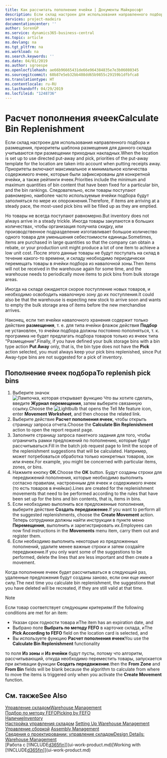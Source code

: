 ```yaml
---
title: Как рассчитать пополнение ячейки | Документы Майкрософт
description: Если склад настроен для использования направленного подбора и размещения, приоритеты шаблона размещения для данного склада учитываются при размещении приходных накладных.
services: project-madeira
documentationcenter: ''
author: SorenGP
ms.service: dynamics365-business-central
ms.topic: article
ms.devlang: na
ms.tgt_pltfrm: na
ms.workload: na
ms.search.keywords: ''
ms.date: 04/01/2019
ms.author: sgroespe
ms.openlocfilehash: ae66b96665431de66e964384835e7e3b06080345
ms.sourcegitcommit: 60b87e5eb32bb408dd65b9855c29159b1dfbfca8
ms.translationtype: HT
ms.contentlocale: ru-RU
ms.lasthandoff: 04/29/2019
ms.locfileid: "1248736"
---
```

# <a name="calculate-bin-replenishment"></a><span data-ttu-id="cae95-103">Расчет пополнения ячеек</span><span class="sxs-lookup"><span data-stu-id="cae95-103">Calculate Bin Replenishment</span></span>
<span data-ttu-id="cae95-104">Если склад настроен для использования направленного подбора и размещения, приоритеты шаблона размещения для данного склада учитываются при размещении приходных накладных.</span><span class="sxs-lookup"><span data-stu-id="cae95-104">When the location is set up to use directed put-away and pick, priorities of the put-away template for the location are taken into account when putting receipts away.</span></span> <span data-ttu-id="cae95-105">Приоритеты включают максимальное и минимальное количества содержимого ячеек, которые были зафиксированы для конкретной ячейки, а также рейтинги ячеек.</span><span class="sxs-lookup"><span data-stu-id="cae95-105">Priorities include the minimum and maximum quantities of bin content that have been fixed for a particular bin, and the bin rankings.</span></span> <span data-ttu-id="cae95-106">Следовательно, если товары поступают равномерно, наиболее часто используемые ячейки подбора будут заполняться по мере их опорожнения.</span><span class="sxs-lookup"><span data-stu-id="cae95-106">Therefore, if items are arriving at a steady pace, the most-used pick bins will be filled up as they are emptied.</span></span>  

<span data-ttu-id="cae95-107">Но товары не всегда поступают равномерно.</span><span class="sxs-lookup"><span data-stu-id="cae95-107">But inventory does not always arrive in a steady trickle.</span></span> <span data-ttu-id="cae95-108">Иногда товары закупаются в больших количествах, чтобы организация получила скидку, или производственное подразделение изготавливает большое количество одного товара для уменьшения себестоимости единицы.</span><span class="sxs-lookup"><span data-stu-id="cae95-108">Sometimes, items are purchased in large quantities so that the company can obtain a rebate, or your production unit might produce a lot of one item to achieve a low unit cost.</span></span> <span data-ttu-id="cae95-109">После этого данные товары не будут поступать на склад в течение какого-то времени, и складу необходимо периодически перемещать товары в ячейки подбора из навалочной зоны.</span><span class="sxs-lookup"><span data-stu-id="cae95-109">Then items will not be received in the warehouse again for some time, and the warehouse needs to periodically move items to pick bins from bulk storage areas.</span></span>  

<span data-ttu-id="cae95-110">Иногда на складе ожидается скорое поступление новых товаров, и необходимо освободить навалочную зону до их поступления.</span><span class="sxs-lookup"><span data-stu-id="cae95-110">It could also be that the warehouse is expecting new stock to arrive soon and wants to empty the bulk storage area of items before the new merchandise arrives.</span></span>  

<span data-ttu-id="cae95-111">Наконец, если тип ячейки навалочного хранения содержит только действие **размещения**, т. е. для типа ячейки флажок действия **Подбор** не установлен, то ячейки подбора должны постоянно пополняться, т. к. программа не будет предлагать подбора товаров только из ячеек типа "Размещение".</span><span class="sxs-lookup"><span data-stu-id="cae95-111">Finally, if you have defined your bulk storage bins with a bin type action **Put Away** only, that is, the bin type does not have the **Pick** action selected, you must always keep your pick bins replenished, since Put Away-type bins are not suggested for a pick of inventory.</span></span>  

## <a name="to-replenish-pick-bins"></a><span data-ttu-id="cae95-112">Пополнение ячеек подбора</span><span class="sxs-lookup"><span data-stu-id="cae95-112">To replenish pick bins</span></span>  
1.  <span data-ttu-id="cae95-113">Выберите значок ![Лампочка, которая открывает функцию Что вы хотите сделать](media/ui-search/search_small.png "Что вы хотите сделать"), введите **Журнал перемещения**, затем выберите связанную ссылку.</span><span class="sxs-lookup"><span data-stu-id="cae95-113">Choose the ![Lightbulb that opens the Tell Me feature](media/ui-search/search_small.png "Tell me what you want to do") icon, enter **Movement Worksheet**, and then choose the related link.</span></span>  
2.  <span data-ttu-id="cae95-114">Выберите действие **Расчет пополнения ячеек**, чтобы открыть страницу запроса отчета.</span><span class="sxs-lookup"><span data-stu-id="cae95-114">Choose the **Calculate Bin Replenishment** action to open the report request page.</span></span>  
3.  <span data-ttu-id="cae95-115">Заполните страницу запроса пакетного задания для того, чтобы ограничить рамки предложений по пополнению, которые будут рассчитываться.</span><span class="sxs-lookup"><span data-stu-id="cae95-115">Fill in the batch job request page to limit the scope of the replenishment suggestions that will be calculated.</span></span> <span data-ttu-id="cae95-116">Например, может потребоваться обработка только конкретных товаров, зон или ячеек.</span><span class="sxs-lookup"><span data-stu-id="cae95-116">For example, you might be concerned with particular items, zones, or bins.</span></span>  
4.  <span data-ttu-id="cae95-117">Нажмите кнопку **ОК**.</span><span class="sxs-lookup"><span data-stu-id="cae95-117">Choose the **OK** button.</span></span> <span data-ttu-id="cae95-118">Будут созданы строки для передвижений пополнения, которые необходимо выполнить согласно правилам, настроенным для ячеек и содержимого ячеек (то есть товаров в ячейках).</span><span class="sxs-lookup"><span data-stu-id="cae95-118">Lines are created for the replenishment movements that need to be performed according to the rules that have been set up for the bins and bin contents, that is, items in bins.</span></span>  
5.  <span data-ttu-id="cae95-119">Если необходимо выполнить все предложенные пополнения, выберите действие **Создать передвижение**.</span><span class="sxs-lookup"><span data-stu-id="cae95-119">If you want to perform all the suggested replenishments, choose the **Create Movement** action.</span></span> <span data-ttu-id="cae95-120">Теперь сотрудники должны найти инструкции в пункте меню **Перемещения**, выполнить и зарегистрировать их.</span><span class="sxs-lookup"><span data-stu-id="cae95-120">Employees can now find instructions in the **Movements** menu item, carry them out and register them.</span></span>  
6.  <span data-ttu-id="cae95-121">Если необходимо выполнить некоторые из предложенных пополнений, удалите менее важные строки и затем создайте передвижение.</span><span class="sxs-lookup"><span data-stu-id="cae95-121">If you only want some of the suggestions to be performed, delete the lines that are less important and then create a movement.</span></span>  

<span data-ttu-id="cae95-122">Когда пополнение ячеек будет рассчитываться в следующий раз, удаленные предложения будут созданы заново, если они еще имеют силу.</span><span class="sxs-lookup"><span data-stu-id="cae95-122">The next time you calculate bin replenishment, the suggestions that you have deleted will be recreated, if they are still valid at that time.</span></span>  

> [!NOTE]  
>  <span data-ttu-id="cae95-123">Если товар соответствует следующим критериям:</span><span class="sxs-lookup"><span data-stu-id="cae95-123">If the following conditions are met for an item:</span></span>  
>   
>  -   <span data-ttu-id="cae95-124">Указан срок годности товара и</span><span class="sxs-lookup"><span data-stu-id="cae95-124">The item has an expiration date, and</span></span>  
> -   <span data-ttu-id="cae95-125">Выбрано поле **Выбрать по методу FEFO** в карточке склада, и</span><span class="sxs-lookup"><span data-stu-id="cae95-125">The **Pick According to FEFO** field on the location card is selected, and</span></span>  
> -   <span data-ttu-id="cae95-126">Вы используете функцию **Расчет пополнения ячеек**</span><span class="sxs-lookup"><span data-stu-id="cae95-126">You use the **Calculate Bin Replenishment** functionality</span></span>  
>   
>  <span data-ttu-id="cae95-127">то поля **Из зоны** и **Из ячейки** будут пусты, потому что алгоритм, рассчитывающий, откуда необходимо переместить товары, запускается при активации функции **Создать передвижение**.</span><span class="sxs-lookup"><span data-stu-id="cae95-127">then the **From Zone** and **From Bin** fields will be blank because the algorithm to calculate from where to move the items is triggered only when you activate the **Create Movement** function.</span></span>  

## <a name="see-also"></a><span data-ttu-id="cae95-128">См. также</span><span class="sxs-lookup"><span data-stu-id="cae95-128">See Also</span></span>  
[<span data-ttu-id="cae95-129">Управление складом</span><span class="sxs-lookup"><span data-stu-id="cae95-129">Warehouse Management</span></span>](warehouse-manage-warehouse.md)  
[<span data-ttu-id="cae95-130">Подбор по методу FEFO</span><span class="sxs-lookup"><span data-stu-id="cae95-130">Picking by FEFO</span></span>](warehouse-picking-by-fefo.md)  
[<span data-ttu-id="cae95-131">Наличие</span><span class="sxs-lookup"><span data-stu-id="cae95-131">Inventory</span></span>](inventory-manage-inventory.md)  
<span data-ttu-id="cae95-132">[Настройка управления складом](warehouse-setup-warehouse.md)   </span><span class="sxs-lookup"><span data-stu-id="cae95-132">[Setting Up Warehouse Management](warehouse-setup-warehouse.md)   </span></span>  
<span data-ttu-id="cae95-133">[Управление сборкой](assembly-assemble-items.md)  </span><span class="sxs-lookup"><span data-stu-id="cae95-133">[Assembly Management](assembly-assemble-items.md)  </span></span>  
[<span data-ttu-id="cae95-134">Сведения о проектировании: управление складом</span><span class="sxs-lookup"><span data-stu-id="cae95-134">Design Details: Warehouse Management</span></span>](design-details-warehouse-management.md)  
<span data-ttu-id="cae95-135">[Работа с [!INCLUDE[d365fin](includes/d365fin_md.md)]](ui-work-product.md)</span><span class="sxs-lookup"><span data-stu-id="cae95-135">[Working with [!INCLUDE[d365fin](includes/d365fin_md.md)]](ui-work-product.md)</span></span>
